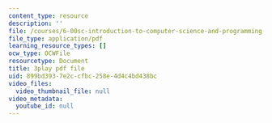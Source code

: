 ```yaml
---
content_type: resource
description: ''
file: /courses/6-00sc-introduction-to-computer-science-and-programming-spring-2011/899bd3937e2ccfbc258e4d4c4bd438bc_bX3jvD7XFPs.pdf
file_type: application/pdf
learning_resource_types: []
ocw_type: OCWFile
resourcetype: Document
title: 3play pdf file
uid: 899bd393-7e2c-cfbc-258e-4d4c4bd438bc
video_files:
  video_thumbnail_file: null
video_metadata:
  youtube_id: null
---
```

